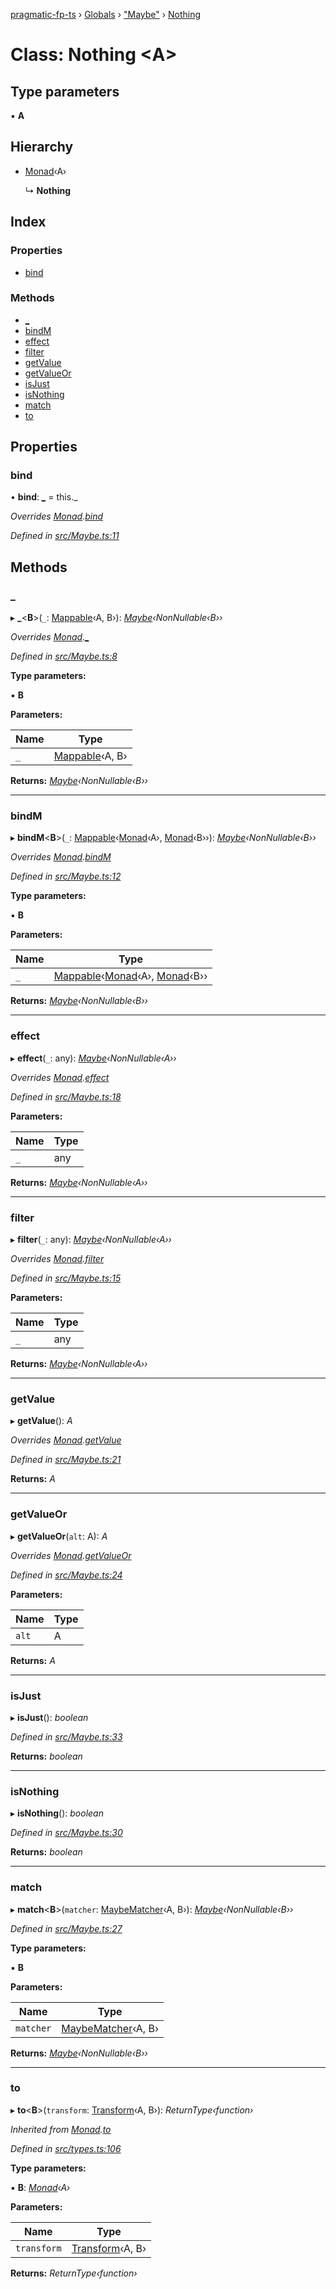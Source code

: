 [pragmatic-fp-ts](../README.md) › [Globals](../globals.md) › ["Maybe"](../modules/_maybe_.md) › [Nothing](_maybe_.nothing.md)

# Class: Nothing <**A**>

## Type parameters

▪ **A**

## Hierarchy

* [Monad](_types_.monad.md)‹A›

  ↳ **Nothing**

## Index

### Properties

* [bind](_maybe_.nothing.md#bind)

### Methods

* [_](_maybe_.nothing.md#_)
* [bindM](_maybe_.nothing.md#bindm)
* [effect](_maybe_.nothing.md#effect)
* [filter](_maybe_.nothing.md#filter)
* [getValue](_maybe_.nothing.md#getvalue)
* [getValueOr](_maybe_.nothing.md#getvalueor)
* [isJust](_maybe_.nothing.md#isjust)
* [isNothing](_maybe_.nothing.md#isnothing)
* [match](_maybe_.nothing.md#match)
* [to](_maybe_.nothing.md#to)

## Properties

###  bind

• **bind**: *[_](_maybe_.nothing.md#_)* =  this._

*Overrides [Monad](_types_.monad.md).[bind](_types_.monad.md#abstract-bind)*

*Defined in [src/Maybe.ts:11](https://github.com/hermann-p/pragmatic-fp-ts/blob/79e5127/src/Maybe.ts#L11)*

## Methods

###  _

▸ **_**<**B**>(`_`: [Mappable](../modules/_types_.md#mappable)‹A, B›): *[Maybe](../modules/_maybe_.md#maybe)‹NonNullable‹B››*

*Overrides [Monad](_types_.monad.md).[_](_types_.monad.md#abstract-_)*

*Defined in [src/Maybe.ts:8](https://github.com/hermann-p/pragmatic-fp-ts/blob/79e5127/src/Maybe.ts#L8)*

**Type parameters:**

▪ **B**

**Parameters:**

Name | Type |
------ | ------ |
`_` | [Mappable](../modules/_types_.md#mappable)‹A, B› |

**Returns:** *[Maybe](../modules/_maybe_.md#maybe)‹NonNullable‹B››*

___

###  bindM

▸ **bindM**<**B**>(`_`: [Mappable](../modules/_types_.md#mappable)‹[Monad](_types_.monad.md)‹A›, [Monad](_types_.monad.md)‹B››): *[Maybe](../modules/_maybe_.md#maybe)‹NonNullable‹B››*

*Overrides [Monad](_types_.monad.md).[bindM](_types_.monad.md#abstract-bindm)*

*Defined in [src/Maybe.ts:12](https://github.com/hermann-p/pragmatic-fp-ts/blob/79e5127/src/Maybe.ts#L12)*

**Type parameters:**

▪ **B**

**Parameters:**

Name | Type |
------ | ------ |
`_` | [Mappable](../modules/_types_.md#mappable)‹[Monad](_types_.monad.md)‹A›, [Monad](_types_.monad.md)‹B›› |

**Returns:** *[Maybe](../modules/_maybe_.md#maybe)‹NonNullable‹B››*

___

###  effect

▸ **effect**(`_`: any): *[Maybe](../modules/_maybe_.md#maybe)‹NonNullable‹A››*

*Overrides [Monad](_types_.monad.md).[effect](_types_.monad.md#abstract-effect)*

*Defined in [src/Maybe.ts:18](https://github.com/hermann-p/pragmatic-fp-ts/blob/79e5127/src/Maybe.ts#L18)*

**Parameters:**

Name | Type |
------ | ------ |
`_` | any |

**Returns:** *[Maybe](../modules/_maybe_.md#maybe)‹NonNullable‹A››*

___

###  filter

▸ **filter**(`_`: any): *[Maybe](../modules/_maybe_.md#maybe)‹NonNullable‹A››*

*Overrides [Monad](_types_.monad.md).[filter](_types_.monad.md#abstract-filter)*

*Defined in [src/Maybe.ts:15](https://github.com/hermann-p/pragmatic-fp-ts/blob/79e5127/src/Maybe.ts#L15)*

**Parameters:**

Name | Type |
------ | ------ |
`_` | any |

**Returns:** *[Maybe](../modules/_maybe_.md#maybe)‹NonNullable‹A››*

___

###  getValue

▸ **getValue**(): *A*

*Overrides [Monad](_types_.monad.md).[getValue](_types_.monad.md#abstract-getvalue)*

*Defined in [src/Maybe.ts:21](https://github.com/hermann-p/pragmatic-fp-ts/blob/79e5127/src/Maybe.ts#L21)*

**Returns:** *A*

___

###  getValueOr

▸ **getValueOr**(`alt`: A): *A*

*Overrides [Monad](_types_.monad.md).[getValueOr](_types_.monad.md#abstract-getvalueor)*

*Defined in [src/Maybe.ts:24](https://github.com/hermann-p/pragmatic-fp-ts/blob/79e5127/src/Maybe.ts#L24)*

**Parameters:**

Name | Type |
------ | ------ |
`alt` | A |

**Returns:** *A*

___

###  isJust

▸ **isJust**(): *boolean*

*Defined in [src/Maybe.ts:33](https://github.com/hermann-p/pragmatic-fp-ts/blob/79e5127/src/Maybe.ts#L33)*

**Returns:** *boolean*

___

###  isNothing

▸ **isNothing**(): *boolean*

*Defined in [src/Maybe.ts:30](https://github.com/hermann-p/pragmatic-fp-ts/blob/79e5127/src/Maybe.ts#L30)*

**Returns:** *boolean*

___

###  match

▸ **match**<**B**>(`matcher`: [MaybeMatcher](../modules/_maybe_.md#maybematcher)‹A, B›): *[Maybe](../modules/_maybe_.md#maybe)‹NonNullable‹B››*

*Defined in [src/Maybe.ts:27](https://github.com/hermann-p/pragmatic-fp-ts/blob/79e5127/src/Maybe.ts#L27)*

**Type parameters:**

▪ **B**

**Parameters:**

Name | Type |
------ | ------ |
`matcher` | [MaybeMatcher](../modules/_maybe_.md#maybematcher)‹A, B› |

**Returns:** *[Maybe](../modules/_maybe_.md#maybe)‹NonNullable‹B››*

___

###  to

▸ **to**<**B**>(`transform`: [Transform](../modules/_types_.md#transform)‹A, B›): *ReturnType‹function›*

*Inherited from [Monad](_types_.monad.md).[to](_types_.monad.md#to)*

*Defined in [src/types.ts:106](https://github.com/hermann-p/pragmatic-fp-ts/blob/79e5127/src/types.ts#L106)*

**Type parameters:**

▪ **B**: *[Monad](_types_.monad.md)‹A›*

**Parameters:**

Name | Type |
------ | ------ |
`transform` | [Transform](../modules/_types_.md#transform)‹A, B› |

**Returns:** *ReturnType‹function›*
